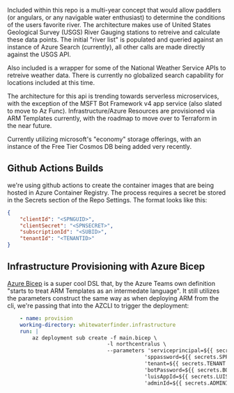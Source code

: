Included within this repo is a multi-year concept that would allow paddlers (or angulars, or any navigable water enthusiast) to determine the conditions of the users favorite river.  The architecture makes use of United States Geological Survey (USGS) River Gauging stations to retreive and calculate these data points.  The initial "river list" is populated and queried against an instance of Azure Search (currently), all other calls are made directly against the USGS API.

Also included is a wrapper for some of the National Weather Service APIs to retreive weather data.  There is currently no globalized search capability for locations included at this time.

The architecture for this api is trending towards serverless microservices, with the exception of the MSFT Bot Framework v4 app service (also slated to move to Az Func).  Infrastructure/Azure Resources are provisioned via ARM Templates currently, with the roadmap to move over to Terraform in the near future.

Currently utilizing microsoft's "economy" storage offerings, with an instance of the Free Tier Cosmos DB being added very recently.

## Github Actions Builds
we're using github actions to create the container images that are being hosted in Azure Container Registry.  The process requires a secret be stored in the Secrets section of the Repo Settings.
The format looks like this:


```json
{
    "clientId": "<SPNGUID>",
    "clientSecret": "<SPNSECRET>",
    "subscriptionId": "<SUBID>",
    "tenantId": "<TENANTID>"
}
```

## Infrastructure Provisioning with Azure Bicep
[Azure Bicep](https://github.com/Azure/bicep) is a super cool DSL that, by the Azure Teams own definition "starts to treat ARM Templates as an intermedate language".  It still utilizes the parameters construct the same way as when deploying ARM from the cli, we're passing that into the AZCLI to trigger the deployment:
```yml
    - name: provision
    working-directory: whitewaterfinder.infrastructure
    run: |
        az deployment sub create -f main.bicep \
                                -l northcentralus \
                                --parameters 'serviceprincipal=${{ secrets.SERVICE_PRINCIPAL }}' \
                                            'sppassword=${{ secrets.SPPASSWORD }}' \
                                            'tenant=${{ secrets.TENANT }}' \
                                            'botPassword=${{ secrets.BOTPASSWORD }}' \
                                            'luisAppId=${{ secrets.LUISID }}' \
                                            'adminId=${{ secrets.ADMINID }}'
```